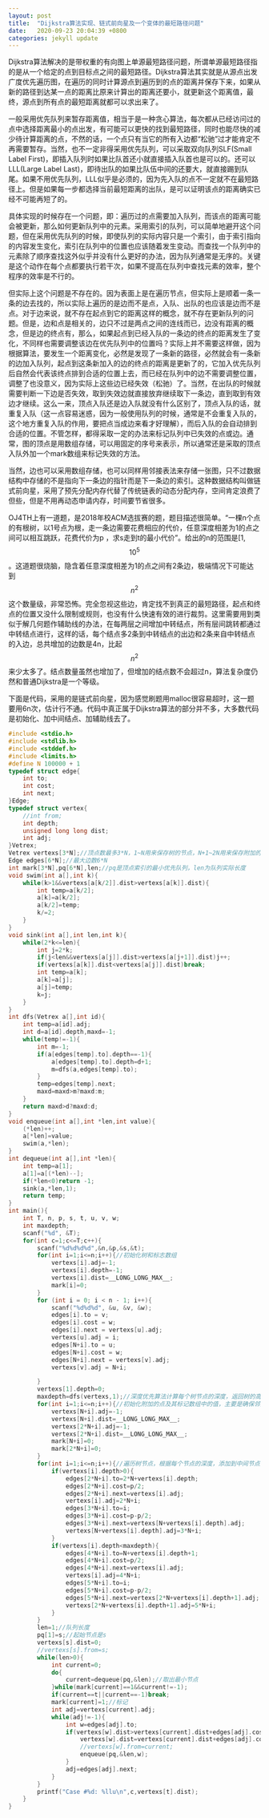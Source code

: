 ```yaml
---
layout: post
title:  "Dijkstra算法实现、链式前向星及一个变体的最短路径问题"
date:   2020-09-23 20:04:39 +0800
categories: jekyll update
---
```

Dijkstra算法解决的是带权重的有向图上单源最短路径问题，所谓单源最短路径指的是从一个给定的点到目标点之间的最短路径。Dijkstra算法其实就是从源点出发广度优先遍历图，在遍历的同时计算源点到遍历到的点的距离并保存下来，如果从新的路径到达某一点的距离比原来计算出的距离还要小，就更新这个距离值，最终，源点到所有点的最短距离就都可以求出来了。

一般采用优先队列来暂存距离值，相当于是一种贪心算法，每次都从已经访问过的点中选择距离最小的点出发，有可能可以更快的找到最短路径，同时也能尽快的减少待计算距离的点，不然的话，一个点只有当它的所有入边都“松驰”过才能肯定不再需要暂存。当然，也不一定非得采用优先队列，可以采取双向队列SLF(Small Label First)，即插入队列时如果比队首还小就直接插入队首也是可以的。还可以LLL(Large Label Last)，即待出队的如果比队伍中间的还要大，就直接踢到队尾。如果不用优先队列，LLL似乎是必须的，因为先入队的点不一定就不在最短路径上。但是如果每一步都选择当前最短距离的出队，是可以证明该点的距离确实已经不可能再短了的。

具体实现的时候存在一个问题，即：遍历过的点需要加入队列，而该点的距离可能会被更新，那么如何更新队列中的元素。采用索引的队列，可以简单地避开这个问题，但在采用优先队列的时候，即使队列的实际内容只是一个索引，由于索引指向的内容发生变化，索引在队列中的位置也应该随着发生变动。而查找一个队列中的元素除了顺序查找这外似乎并没有什么更好的办法，因为队列通常是无序的。关键是这个动作在每个点都要执行若干次，如果不提高在队列中查找元素的效率，整个程序的效率是不行的。

但实际上这个问题是不存在的。因为表面上是在遍历节点，但实际上是顺着一条一条的边去找的，所以实际上遍历的是边而不是点，入队、出队的也应该是边而不是点。对于边来说，就不存在起点到它的距离这样的概念，就不存在更新队列的问题。但是，边和点是相关的，边只不过是两点之间的连线而已，边没有距离的概念，但是边的终点有，那么，如果起点到已经入队的一条边的终点的距离发生了变化，不同样也需要调整该边在优先队列中的位置吗？实际上并不需要这样做，因为根据算法，要发生一个距离变化，必然是发现了一条新的路径，必然就会有一条新的边加入队列，起点到这条新加入的边的终点的距离是更新了的，它加入优先队列后自然会代表该终点排到合适的位置上去，而已经在队列中的边不需要调整位置，调整了也没意义，因为实际上这些边已经失效（松驰）了。当然，在出队的时候就需要判断一下边是否失效，取到失效边就直接放弃继续取下一条边，直到取到有效边才继续。这么一来，顶点入队还是边入队就没有什么区别了，顶点入队的话，就重复入队（这一点容易迷惑，因为一般使用队列的时候，通常是不会重复入队的，这个地方重复入队的作用，要把点当成边来看才好理解），而后入队的会自动排到合适的位置。不管怎样，都得采取一定的办法来标记队列中已失效的点或边。通常，图的顶点是用数组存储，可以用固定的序号来表示，所以通常还是采取的顶点入队外加一个mark数组来标记失效的方法。

当然，边也可以采用数组存储，也可以同样用邻接表法来存储一张图，只不过数据结构中存储的不是指向下一条边的指针而是下一条边的索引。这种数据结构叫做链式前向星，采用了预先分配内存代替了传统链表的动态分配内存，空间肯定浪费了但些，但是不用再动态申请内存，时间要节省很多。

OJ4TH上有一道题，是2018年校ACM选拔赛的题，题目描述很简单。“一棵n个点的有根树，以1号点为根，走一条边需要花费相应的代价，任意深度相差为1的点之间可以相互跳跃，花费代价为p ，求s走到t的最小代价”。给出的n的范围是[1,$$10^5$$。这道题很烧脑，隐含着任意深度相差为1的点之间有2条边，极端情况下可能达到$$n^2$$这个数量级，非常恐怖。完全忽视这些边，肯定找不到真正的最短路径，起点和终点的位置又没什么限制或规则，也没有什么快速有效的进行裁剪。这里需要用到类似于解几何题作辅助线的办法，在每两层之间增加中转结点，所有层间跳转都通过中转结点进行，这样的话，每个结点多2条到中转结点的出边和2条来自中转结点的入边，总共增加的边数是4n，比起$$n^2$$来少太多了。结点数量虽然也增加了，但增加的结点数不会超过n，算法复杂度仍然和普通Dijkstra是一个等级。

下面是代码，采用的是链式前向星，因为感觉刷题用malloc很容易超时，这一题要用6n次，估计行不通。代码中真正属于Dijkstra算法的部分并不多，大多数代码是初始化、加中间结点、加辅助线去了。
```c
#include <stdio.h>
#include <stdlib.h>
#include <stddef.h>
#include <limits.h>
#define N 100000 + 1
typedef struct edge{
    int to;
    int cost;
    int next;
}Edge;
typedef struct vertex{
    //int from;
    int depth;
    unsigned long long dist;
    int adj;
}Vetrex;
Vetrex vertexs[3*N];//顶点数最多3*N，1~N用来保存树的节点，N+1~2N用来保存附加的上行中转节点，2N+1~3N用来保存附加的下行中转节点
Edge edges[6*N];//最大边数6*N
int mark[3*N],pq[6*N],len;//pq是顶点索引的最小优先队列，len为队列实际长度
void swim(int a[],int k){
    while(k>1&&vertexs[a[k/2]].dist>vertexs[a[k]].dist){
        int temp=a[k/2];
        a[k]=a[k/2];
        a[k/2]=temp;
        k/=2;
    }
}
void sink(int a[],int len,int k){
    while(2*k<=len){
        int j=2*k;
        if(j<len&&vertexs[a[j]].dist>vertexs[a[j+1]].dist)j++;
        if(vertexs[a[k]].dist<vertexs[a[j]].dist)break;
        int temp=a[k];
        a[k]=a[j];
        a[j]=temp;
        k=j;
    }
}
int dfs(Vetrex a[],int id){
    int temp=a[id].adj;
    int d=a[id].depth,maxd=-1;
    while(temp!=-1){
        int m=-1;
        if(a[edges[temp].to].depth==-1){
            a[edges[temp].to].depth=d+1;
            m=dfs(a,edges[temp].to);
        }
        temp=edges[temp].next;
        maxd=maxd>m?maxd:m;
    }
    return maxd>d?maxd:d;
}
void enqueue(int a[],int *len,int value){
    (*len)++;
    a[*len]=value;
    swim(a,*len);
}
int dequeue(int a[],int *len){
    int temp=a[1];
    a[1]=a[(*len)--];
    if(*len<0)return -1;
    sink(a,*len,1);
    return temp;
}
int main(){
    int T, n, p, s, t, u, v, w;
    int maxdepth;
    scanf("%d", &T);
    for(int c=1;c<=T;c++){
        scanf("%d%d%d%d",&n,&p,&s,&t);
        for(int i=1;i<=n;i++){//初始化树和标志数组
            vertexs[i].adj=-1;
            vertexs[i].depth=-1;
            vertexs[i].dist=__LONG_LONG_MAX__;
            mark[i]=0;
        }
        for (int i = 0; i < n - 1; i++){
            scanf("%d%d%d", &u, &v, &w);
            edges[i].to = v;
            edges[i].cost = w;
            edges[i].next = vertexs[u].adj;
            vertexs[u].adj = i;
            edges[N+i].to = u;
            edges[N+i].cost = w;
            edges[N+i].next = vertexs[v].adj;
            vertexs[v].adj = N+i;

        }
        vertexs[1].depth=0;
        maxdepth=dfs(vertexs,1);//深度优先算法计算每个树节点的深度，返回树的高度
        for(int i=1;i<=n;i++){//初始化附加的点及其标记数组中的值，主要是确保邻接边指向空
            vertexs[N+i].adj=-1;
            vertexs[N+i].dist=__LONG_LONG_MAX__;
            vertexs[2*N+i].adj=-1;
            vertexs[2*N+i].dist=__LONG_LONG_MAX__;
            mark[N+i]=0;
            mark[2*N+i]=0;
        }
        for(int i=1;i<=n;i++){//遍历树节点，根据每个节点的深度，添加到中间节点的上行和下行边；
            if(vertexs[i].depth>0){
                edges[2*N+i].to=2*N+vertexs[i].depth;
                edges[2*N+i].cost=p/2;
                edges[2*N+i].next=vertexs[i].adj;
                vertexs[i].adj=2*N+i;
                edges[3*N+i].to=i;
                edges[3*N+i].cost=p-p/2;
                edges[3*N+i].next=vertexs[N+vertexs[i].depth].adj;
                vertexs[N+vertexs[i].depth].adj=3*N+i;
            }
            if(vertexs[i].depth<maxdepth){
                edges[4*N+i].to=N+vertexs[i].depth+1;
                edges[4*N+i].cost=p/2;
                edges[4*N+i].next=vertexs[i].adj;
                vertexs[i].adj=4*N+i;
                edges[5*N+i].to=i;
                edges[5*N+i].cost=p-p/2;
                edges[5*N+i].next=vertexs[2*N+vertexs[i].depth+1].adj;
                vertexs[2*N+vertexs[i].depth+1].adj=5*N+i;
            }
        }
        len=1;//队列长度
        pq[1]=s;//起始节点是s
        vertexs[s].dist=0;
        //vertexs[s].from=s;
        while(len>0){
            int current=0;
            do{
                current=dequeue(pq,&len);//取出最小节点
            }while(mark[current]==1&&current!=-1);
            if(current==t||current==-1)break;
            mark[current]=1;//标记
            int adj=vertexs[current].adj;
            while(adj!=-1){
                int w=edges[adj].to;
                if(vertexs[w].dist>vertexs[current].dist+edges[adj].cost){
                    vertexs[w].dist=vertexs[current].dist+edges[adj].cost;
                    //vertexs[w].from=current;
                    enqueue(pq,&len,w);
                }
                adj=edges[adj].next;
            }
        }
        printf("Case #%d: %llu\n",c,vertexs[t].dist);
    }
}
```